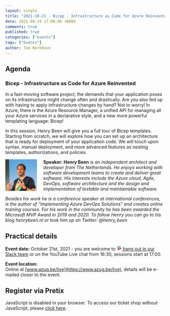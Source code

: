 ```yaml
---
layout: single
title: "2021-10-21 - Bicep - Infrastructure as Code for Azure Reinvented"
date: 2021-08-24 17:00:00 +0000
comments: true
published: true
categories: ["events"]
tags: ["Events"]
author: Tom Kerkhove
---
```


## Agenda

### Bicep - Infrastructure as Code for Azure Reinvented

In a fast-moving software project, the demands that your application poses on its infrastructure might change often and drastically. Are you also fed up with having to apply infrastructure changes by hand? Not to worry! In Azure, there is the Azure Resource Manager, a unified API for managing all your Azure services in a declarative style, and a new more powerful templating language: Bicep!

In this session, Henry Been will give you a full tour of Bicep templates. Starting from scratch, we will explore how you can set up an architecture that is ready for deployment of your application code. We will touch upon syntax, manual deployment, and more advanced features as nesting templates, authorizations, and policies.

<img src="/assets/media/speakers/henry-been.jpg" alt="Henry Been" align="left" height="100" width="100" style="margin-right: 20px;">**Speaker: Henry Been** *is an independent architect and developer from The Netherlands. He enjoys working with software development teams to create and deliver great software. His interests include the Azure cloud, Agile, DevOps, software architecture and the design and implementation of testable and maintainable software.*

*Besides his work he is a conference speaker at international conferences, is the author of "Implementing Azure DevOps Solutions" and creates online training courses. For his work in the community he has been awarded the Microsoft MVP Award in 2019 and 2020. To follow Henry you can go to his blog henrybeen.nl or look him up on Twitter: @henry_been*

## Practical details

**Event date:** October 21st, 2021 - you are welcome to [<img src="/assets/media/icon-slack.png" width="16" height="16" /> hang out in our Slack team](https://join.slack.com/t/azugbe/shared_invite/MjE4MzI5NDM3OTM5LTE1MDExNDgyMzUtMzgwNjM2YmU0Zg) or on the YouTube Live chat from 16:30, sessions start at 17:00.

**Event location:**<br/>
Online at [www.azug.be/live](https://www.azug.be/live), details will be e-mailed closer to the event.

## Register via Pretix
<link rel="stylesheet" type="text/css" href="https://pretix.eu/azug/20211021/widget/v1.css">
<script type="text/javascript" src="https://pretix.eu/widget/v1.en.js" async></script>
<pretix-widget event="https://pretix.eu/azug/20211021/"></pretix-widget>
<noscript>
   <div class="pretix-widget">
        <div class="pretix-widget-info-message">
            JavaScript is disabled in your browser. To access our ticket shop without JavaScript, please <a target="_blank" rel="noopener" href="https://pretix.eu/azug/20211021/">click here</a>.
        </div>
    </div>
</noscript>